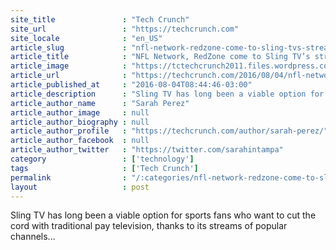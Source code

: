 ```yaml
---
site_title               : "Tech Crunch"
site_url                 : "https://techcrunch.com"
site_locale              : "en_US"
article_slug             : "nfl-network-redzone-come-to-sling-tvs-streaming-service-for-cord-cutters"
article_title            : "NFL Network, RedZone come to Sling TV’s streaming service for cord cutters"
article_image            : "https://tctechcrunch2011.files.wordpress.com/2015/06/sling-tv.png?w=764&h=400&crop=1"
article_url              : "https://techcrunch.com/2016/08/04/nfl-network-redzone-come-to-sling-tvs-streaming-service-for-cord-cutters/"
article_published_at     : "2016-08-04T08:44:46-03:00"
article_description      : "Sling TV has long been a viable option for sports fans who want to cut the cord with traditional pay television, thanks to its streams of popular channels..."
article_author_name      : "Sarah Perez"
article_author_image     : null
article_author_biography : null
article_author_profile   : "https://techcrunch.com/author/sarah-perez/"
article_author_facebook  : null
article_author_twitter   : "https://twitter.com/sarahintampa"
category                 : ['technology']
tags                     : ['Tech Crunch']
permalink                : "/:categories/nfl-network-redzone-come-to-sling-tvs-streaming-service-for-cord-cutters/"
layout                   : post
---
```


Sling TV has long been a viable option for sports fans who want to cut the cord with traditional pay television, thanks to its streams of popular channels...
